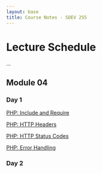 ```yaml
---
layout: base
title: Course Notes - SDEV 255
---
```


# Lecture Schedule

...

## Module 04

### Day 1

[PHP: Include and Require](include_require.md)

[PHP: HTTP Headers](http_headers.md)

[PHP: HTTP Status Codes](http_status_codes.md)

[PHP: Error Handling](error_handling.md)

### Day 2

